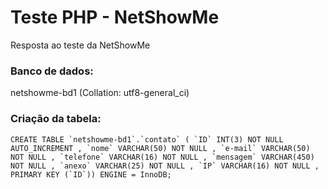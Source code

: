 # Teste PHP - NetShowMe
Resposta ao teste da NetShowMe

### Banco de dados:
netshowme-bd1 (Collation: utf8-general_ci)

### Criação da tabela:
```
CREATE TABLE `netshowme-bd1`.`contato` ( `ID` INT(3) NOT NULL AUTO_INCREMENT , `nome` VARCHAR(50) NOT NULL , `e-mail` VARCHAR(50) NOT NULL , `telefone` VARCHAR(16) NOT NULL , `mensagem` VARCHAR(450) NOT NULL , `anexo` VARCHAR(25) NOT NULL , `IP` VARCHAR(16) NOT NULL , PRIMARY KEY (`ID`)) ENGINE = InnoDB;
```
